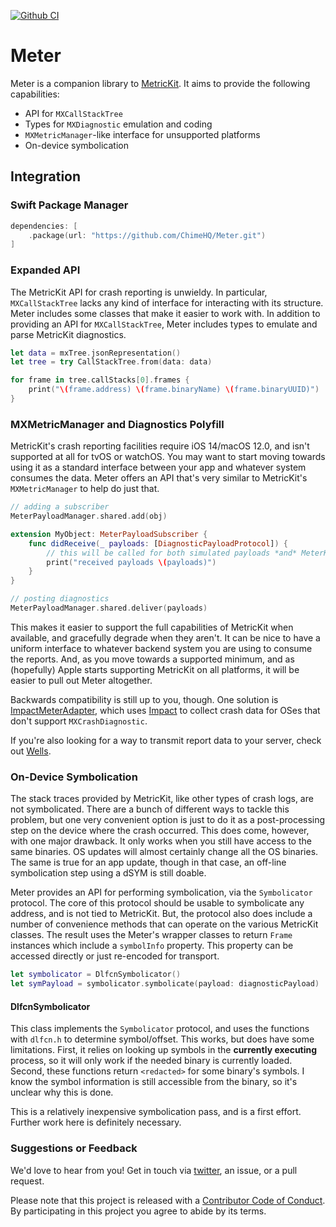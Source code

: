 [![Github CI](https://github.com/ChimeHQ/Meter/workflows/CI/badge.svg)](https://github.com/ChimeHQ/Meter/actions)

# Meter

Meter is a companion library to [MetricKit](https://developer.apple.com/documentation/metrickit). It aims to provide the following capabilities:

- API for `MXCallStackTree`
- Types for `MXDiagnostic` emulation and coding
- `MXMetricManager`-like interface for unsupported platforms
- On-device symbolication

## Integration

### Swift Package Manager

```swift
dependencies: [
    .package(url: "https://github.com/ChimeHQ/Meter.git")
]
```

### Expanded API

The MetricKit API for crash reporting is unwieldy. In particular, `MXCallStackTree` lacks any kind of interface for interacting with its structure. Meter includes some classes that make it easier to work with. In addition to providing an API for `MXCallStackTree`, Meter includes types to emulate and parse MetricKit diagnostics.

```swift
let data = mxTree.jsonRepresentation()
let tree = try CallStackTree.from(data: data)

for frame in tree.callStacks[0].frames {
    print("\(frame.address) \(frame.binaryName) \(frame.binaryUUID)")
}
```

### MXMetricManager and Diagnostics Polyfill

MetricKit's crash reporting facilities require iOS 14/macOS 12.0, and isn't supported at all for tvOS or watchOS. You may want to start moving towards using it as a standard interface between your app and whatever system consumes the data. Meter offers an API that's very similar to MetricKit's `MXMetricManager` to help do just that.

```swift
// adding a subscriber
MeterPayloadManager.shared.add(obj)

extension MyObject: MeterPayloadSubscriber {
    func didReceive(_ payloads: [DiagnosticPayloadProtocol]) {
        // this will be called for both simulated payloads *and* MeterKit payloads on OSes it supports
        print("received payloads \(payloads)")
    }
}

// posting diagnostics
MeterPayloadManager.shared.deliver(payloads)
```

This makes it easier to support the full capabilities of MetricKit when available, and gracefully degrade when they aren't. It can be nice to have a uniform interface to whatever backend system you are using to consume the reports. And, as you move towards a supported minimum, and as (hopefully) Apple starts supporting MetricKit on all platforms, it will be easier to pull out Meter altogether.

Backwards compatibility is still up to you, though. One solution is [ImpactMeterAdapter](https://github.com/ChimeHQ/ImpactMeterAdapter), which uses [Impact](https://github.com/ChimeHQ/Impact) to collect crash data for OSes that don't support `MXCrashDiagnostic`.

If you're also looking for a way to transmit report data to your server, check out [Wells](https://github.com/ChimeHQ/Wells).

### On-Device Symbolication

The stack traces provided by MetricKit, like other types of crash logs, are not symbolicated. There are a bunch of different ways to tackle this problem, but one very convenient option is just to do it as a post-processing step on the device where the crash occurred. This does come, however, with one major drawback. It only works when you still have access to the same binaries. OS updates will almost certainly change all the OS binaries. The same is true for an app update, though in that case, an off-line symbolication step using a dSYM is still doable.

Meter provides an API for performing symbolication, via the `Symbolicator` protocol. The core of this protocol should be usable to symbolicate any address, and is not tied to MetricKit. But, the protocol also does include a number of convenience methods that can operate on the various MetricKit classes. The result uses the Meter's wrapper classes to return `Frame` instances which include a `symbolInfo` property. This property can be accessed directly or just re-encoded for transport.

```swift
let symbolicator = DlfcnSymbolicator()
let symPayload = symbolicator.symbolicate(payload: diagnosticPayload)
```

#### DlfcnSymbolicator

This class implements the `Symbolicator` protocol, and uses the functions with `dlfcn.h` to determine symbol/offset. This works, but does have some limitations. First, it relies on looking up symbols in the **currently executing** process, so it will only work if the needed binary is currently loaded. Second, these functions return `<redacted>` for some binary's symbols. I know the symbol information is still accessible from the binary, so it's unclear why this is done.

This is a relatively inexpensive symbolication pass, and is a first effort. Further work here is definitely necessary.

### Suggestions or Feedback

We'd love to hear from you! Get in touch via [twitter](https://twitter.com/ChimeHQ), an issue, or a pull request.

Please note that this project is released with a [Contributor Code of Conduct](CODE_OF_CONDUCT.md). By participating in this project you agree to abide by its terms.
